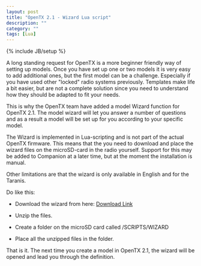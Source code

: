 ```yaml
---
layout: post
title: "OpenTX 2.1 - Wizard Lua script"
description: ""
category: ""
tags: [Lua]
---
```

{% include JB/setup %}

A long standing request for OpenTX is a more beginner friendly way of setting up models. Once you have set up one or two models it is very easy to add additional ones, but the first model can be a challenge. Especially if you have used other "locked" radio systems previously. Templates make life a bit easier, but are not a complete solution since you need to understand how they should be adapted to fit your needs.

This is why the OpenTX team have added a model Wizard function for OpenTX 2.1. The model wizard will let you answer a number of questions and as a result a model will be set up for you according to your specific model.

The Wizard is implemented in Lua-scripting and is not part of the actual OpenTX firmware. This means that the you need to download and place the wizard files on the microSD-card in the radio yourself. Support for this may be added to Companion at a later time, but at the moment the installation is manual.

Other limitations are that the wizard is only available in English and for the Taranis.

Do like this:

* Download the wizard from here: [Download Link](http://downloads.open-tx.org/2.1/lua/wizard.zip)   

* Unzip the files.  

* Create a folder on the microSD card called /SCRIPTS/WIZARD  

* Place all the unzipped files in the folder.  

That is it. The next time you create a model in OpenTX 2.1, the wizard will be opened and lead you through the definition.


